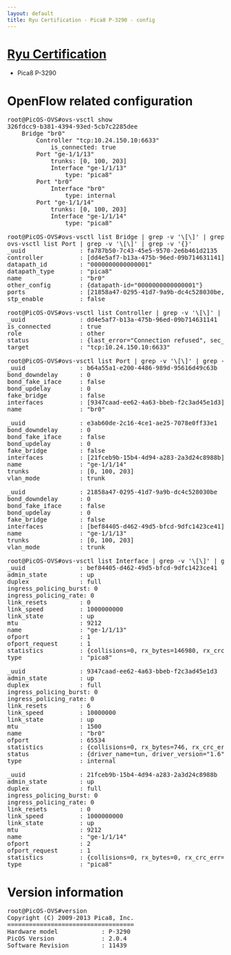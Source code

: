 ```yaml
---
layout: default
title: Ryu Certification - Pica8 P-3290 - config
---
```

# [Ryu Certification](http://osrg.github.io/ryu/certification.html)
* Pica8 P-3290

# OpenFlow related configuration
<pre>
root@PicOS-OVS#ovs-vsctl show
326fdcc9-b381-4394-93ed-5cb7c2285dee
    Bridge "br0"
        Controller "tcp:10.24.150.10:6633"
            is_connected: true
        Port "ge-1/1/13"
            trunks: [0, 100, 203]
            Interface "ge-1/1/13"
                type: "pica8"
        Port "br0"
            Interface "br0"
                type: internal
        Port "ge-1/1/14"
            trunks: [0, 100, 203]
            Interface "ge-1/1/14"
                type: "pica8"

root@PicOS-OVS#ovs-vsctl list Bridge | grep -v '\[\]' | grep -v '{}'
ovs-vsctl list Port | grep -v '\[\]' | grep -v '{}'
_uuid               : fa787b50-7c43-45e5-9570-2e6b461d2135
controller          : [dd4e5af7-b13a-475b-96ed-09b714631141]
datapath_id         : "0000000000000001"
datapath_type       : "pica8"
name                : "br0"
other_config        : {datapath-id="0000000000000001"}
ports               : [21858a47-0295-41d7-9a9b-dc4c528030be, b64a55a1-e200-4486-989d-95616d49c63b, e3ab60de-2c16-4ce1-ae25-7078e0ff33e1]
stp_enable          : false

root@PicOS-OVS#ovs-vsctl list Controller | grep -v '\[\]' | grep -v '{}'
_uuid               : dd4e5af7-b13a-475b-96ed-09b714631141
is_connected        : true
role                : other
status              : {last_error="Connection refused", sec_since_connect="10", sec_since_disconnect="18", state=ACTIVE}
target              : "tcp:10.24.150.10:6633"

root@PicOS-OVS#ovs-vsctl list Port | grep -v '\[\]' | grep -v '{}'
_uuid               : b64a55a1-e200-4486-989d-95616d49c63b
bond_downdelay      : 0
bond_fake_iface     : false
bond_updelay        : 0
fake_bridge         : false
interfaces          : [9347caad-ee62-4a63-bbeb-f2c3ad45e1d3]
name                : "br0"

_uuid               : e3ab60de-2c16-4ce1-ae25-7078e0ff33e1
bond_downdelay      : 0
bond_fake_iface     : false
bond_updelay        : 0
fake_bridge         : false
interfaces          : [21fceb9b-15b4-4d94-a283-2a3d24c8988b]
name                : "ge-1/1/14"
trunks              : [0, 100, 203]
vlan_mode           : trunk

_uuid               : 21858a47-0295-41d7-9a9b-dc4c528030be
bond_downdelay      : 0
bond_fake_iface     : false
bond_updelay        : 0
fake_bridge         : false
interfaces          : [bef84405-d462-49d5-bfcd-9dfc1423ce41]
name                : "ge-1/1/13"
trunks              : [0, 100, 203]
vlan_mode           : trunk

root@PicOS-OVS#ovs-vsctl list Interface | grep -v '\[\]' | grep -v '{}'
_uuid               : bef84405-d462-49d5-bfcd-9dfc1423ce41
admin_state         : up
duplex              : full
ingress_policing_burst: 0
ingress_policing_rate: 0
link_resets         : 0
link_speed          : 1000000000
link_state          : up
mtu                 : 9212
name                : "ge-1/1/13"
ofport              : 1
ofport_request      : 1
statistics          : {collisions=0, rx_bytes=146980, rx_crc_err=0, rx_dropped=600, rx_errors=0, rx_frame_err=0, rx_over_err=0, rx_packets=1428, tx_bytes=0, tx_dropped=0, tx_errors=0, tx_packets=0}
type                : "pica8"

_uuid               : 9347caad-ee62-4a63-bbeb-f2c3ad45e1d3
admin_state         : up
duplex              : full
ingress_policing_burst: 0
ingress_policing_rate: 0
link_resets         : 6
link_speed          : 10000000
link_state          : up
mtu                 : 1500
name                : "br0"
ofport              : 65534
statistics          : {collisions=0, rx_bytes=746, rx_crc_err=0, rx_dropped=0, rx_errors=0, rx_frame_err=0, rx_over_err=0, rx_packets=7, tx_bytes=0, tx_dropped=0, tx_errors=0, tx_packets=0}
status              : {driver_name=tun, driver_version="1.6", firmware_version="N/A"}
type                : internal

_uuid               : 21fceb9b-15b4-4d94-a283-2a3d24c8988b
admin_state         : up
duplex              : full
ingress_policing_burst: 0
ingress_policing_rate: 0
link_resets         : 0
link_speed          : 1000000000
link_state          : up
mtu                 : 9212
name                : "ge-1/1/14"
ofport              : 2
ofport_request      : 1
statistics          : {collisions=0, rx_bytes=0, rx_crc_err=0, rx_dropped=0, rx_errors=0, rx_frame_err=0, rx_over_err=0, rx_packets=0, tx_bytes=27932, tx_dropped=0, tx_errors=0, tx_packets=286}
type                : "pica8"
</pre>

# Version information
<pre>
root@PicOS-OVS#version
Copyright (C) 2009-2013 Pica8, Inc.
===================================
Hardware model            : P-3290
PicOS Version             : 2.0.4
Software Revision         : 11439
</pre>
